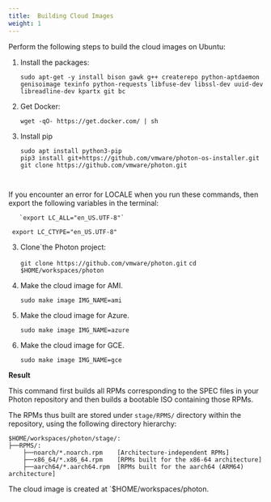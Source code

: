 ```yaml
---
title:  Building Cloud Images
weight: 1
---
```


Perform the following steps to build the cloud images on Ubuntu: 

1. Install the packages: 

    ```
    sudo apt-get -y install bison gawk g++ createrepo python-aptdaemon genisoimage texinfo python-requests libfuse-dev libssl-dev uuid-dev libreadline-dev kpartx git bc
    ```

2. Get Docker:

    ```
    wget -qO- https://get.docker.com/ | sh
    ```
 
3.  Install pip 
   
    ```
    sudo apt install python3-pip
    pip3 install git+https://github.com/vmware/photon-os-installer.git
    git clone https://github.com/vmware/photon.git
    
    
    
   If you encounter an error for LOCALE when you run these commands, then export the following variables in the terminal:
    
   
       `export LC_ALL="en_US.UTF-8"`
   ` export LC_CTYPE="en_US.UTF-8"`

3.  Clone`the Photon project:
   
    `git clone https://github.com/vmware/photon.git`
    `cd $HOME/workspaces/photon`

4. Make the cloud image for AMI. 

    
    `sudo make image IMG_NAME=ami`

4. Make the cloud image for Azure. 
  
   
    `sudo make image IMG_NAME=azure`

4. Make the cloud image for GCE. 
    
   
    `sudo make image IMG_NAME=gce`
    
    
**Result**

This command first builds all RPMs corresponding to the SPEC files in your Photon repository and then builds a bootable ISO containing those RPMs.


The RPMs thus built are stored under `stage/RPMS/` directory within the repository, using the following directory hierarchy:

```
$HOME/workspaces/photon/stage/:
├──RPMS/:
    ├──noarch/*.noarch.rpm    [Architecture-independent RPMs]
    ├──x86_64/*.x86_64.rpm    [RPMs built for the x86-64 architecture]
    ├──aarch64/*.aarch64.rpm  [RPMs built for the aarch64 (ARM64) architecture]
```

The cloud image is created at `$HOME/workspaces/photon.
